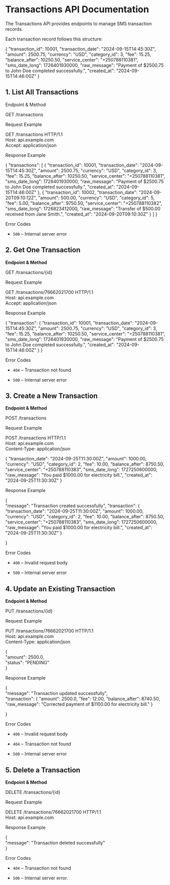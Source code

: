 

# **Transactions API Documentation**

The Transactions API provides endpoints to manage SMS transaction records.

Each transaction record follows this structure:

{
  "transaction_id": 10001,
  "transaction_date": "2024-09-15T14:45:30Z",
  "amount": 2500.75,
  "currency": "USD",
  "category_id": 3,
  "fee": 15.25,
  "balance_after": 10250.50,
  "service_center": "+250788110381",
  "sms_date_long": 1726401930000,
  "raw_message": "Payment of $2500.75 to John Doe completed successfully.",
  "created_at": "2024-09-15T14:46:00Z"
}

## **1\. List All Transactions**

Endpoint & Method

GET /transactions

Request Example

GET /transactions HTTP/1.1  
Host: api.example.com  
Accept: application/json

Response Example

{
  "transactions": [
    {
      "transaction_id": 10001,
      "transaction_date": "2024-09-15T14:45:30Z",
      "amount": 2500.75,
      "currency": "USD",
      "category_id": 3,
      "fee": 15.25,
      "balance_after": 10250.50,
      "service_center": "+250788110381",
      "sms_date_long": 1726401930000,
      "raw_message": "Payment of $2500.75 to John Doe completed successfully.",
      "created_at": "2024-09-15T14:46:00Z"
    },
    {
      "transaction_id": 10002,
      "transaction_date": "2024-09-20T09:10:12Z",
      "amount": 500.00,
      "currency": "USD",
      "category_id": 5,
      "fee": 5.00,
      "balance_after": 9750.50,
      "service_center": "+250788110382",
      "sms_date_long": 1726823412000,
      "raw_message": "Transfer of $500.00 received from Jane Smith.",
      "created_at": "2024-09-20T09:10:30Z"
    }
  ]
}

Error Codes

* `500` – Internal server error

## **2\. Get One Transaction**

**Endpoint & Method**

GET /transactions/{id}

Request Example

GET /transactions/76662021700 HTTP/1.1  
Host: api.example.com  
Accept: application/json

Response Example

{
  "transaction": {
    "transaction_id": 10001,
    "transaction_date": "2024-09-15T14:45:30Z",
    "amount": 2500.75,
    "currency": "USD",
    "category_id": 3,
    "fee": 15.25,
    "balance_after": 10250.50,
    "service_center": "+250788110381",
    "sms_date_long": 1726401930000,
    "raw_message": "Payment of $2500.75 to John Doe completed successfully.",
    "created_at": "2024-09-15T14:46:00Z"
  }
}

Error Codes

* `404` – Transaction not found

* `500` – Internal server error

## **3\. Create a New Transaction**

**Endpoint & Method**

POST /transactions

Request Example

POST /transactions HTTP/1.1  
Host: api.example.com  
Content-Type: application/json

{
  "transaction_date": "2024-09-25T11:30:00Z",
  "amount": 1000.00,
  "currency": "USD",
  "category_id": 2,
  "fee": 10.00,
  "balance_after": 8750.50,
  "service_center": "+250788110383",
  "sms_date_long": 1727250600000,
  "raw_message": "You paid $1000.00 for electricity bill.",
  "created_at": "2024-09-25T11:30:30Z"
}

Response Example


{  
  "message": "Transaction created successfully", 
  "transaction": {
  "transaction_date": "2024-09-25T11:30:00Z",
  "amount": 1000.00,
  "currency": "USD",
  "category_id": 2,
  "fee": 10.00,
  "balance_after": 8750.50,
  "service_center": "+250788110383",
  "sms_date_long": 1727250600000,
  "raw_message": "You paid $1000.00 for electricity bill.",
  "created_at": "2024-09-25T11:30:30Z"
}
 
}

Error Codes

* `400` – Invalid request body

* `500` – Internal server error

## **4\. Update an Existing Transaction**

**Endpoint & Method**

PUT /transactions/{id}

Request Example

PUT /transactions/76662021700 HTTP/1.1  
Host: api.example.com  
Content-Type: application/json

{  
  "amount": 2500.0,  
  "status": "PENDING"  
}

Response Example

{  
  "message": "Transaction updated successfully",  
  "transaction": {
  "amount": 2500.0,
  "fee": 12.00,
  "balance_after": 8740.50,
  "raw_message": "Corrected payment of $1100.00 for electricity bill."
}

}

Error Codes

* `400` – Invalid request body

* `404` – Transaction not found

* `500` – Internal server error

## **5\. Delete a Transaction**

**Endpoint & Method**

DELETE /transactions/{id}

Request Example

DELETE /transactions/76662021700 HTTP/1.1  
Host: api.example.com

Response Example

{  
  "message": "Transaction deleted successfully"  
}

Error Codes

* `404` – Transaction not found

* `500` – Internal server error.